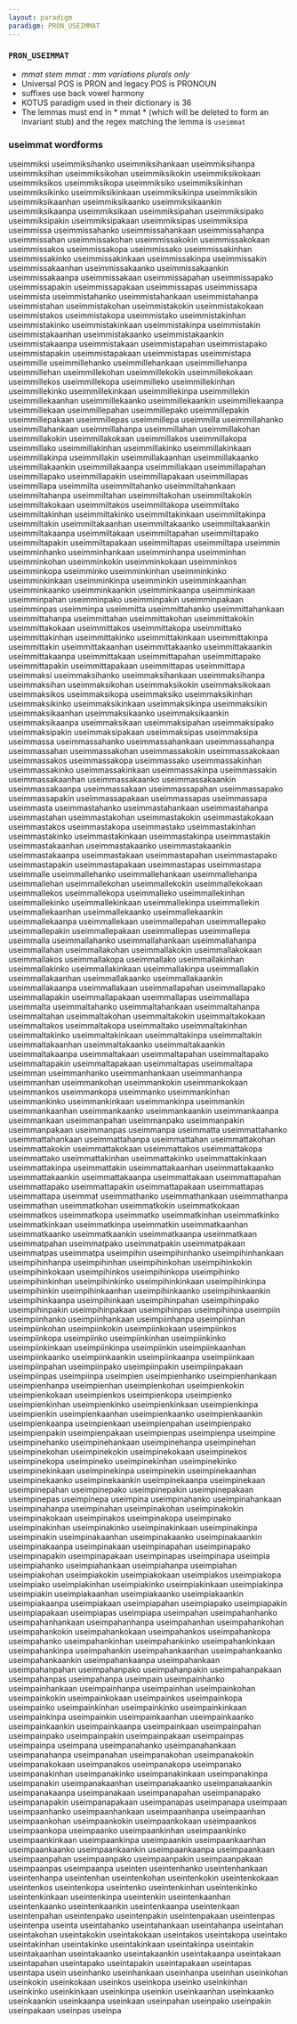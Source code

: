 ```yaml
---
layout: paradigm
paradigm: PRON_USEIMMAT
---
```

### ` PRON_USEIMMAT `

* _mmat stem  mmat : mm variations plurals only_
* Universal POS is PRON and legacy POS is PRONOUN
* suffixes use back vowel harmony
* KOTUS paradigm used in their dictionary is 36
* The lemmas must end in * mmat * (which will be deleted to form an invariant stub) and the regex matching the lemma is ` useimmat `

### useimmat wordforms

useimmiksi
useimmiksihanko
useimmiksihankaan
useimmiksihanpa
useimmiksihan
useimmiksikohan
useimmiksikokin
useimmiksikokaan
useimmiksikos
useimmiksikopa
useimmiksiko
useimmiksikinhan
useimmiksikinko
useimmiksikinkaan
useimmiksikinpa
useimmiksikin
useimmiksikaanhan
useimmiksikaanko
useimmiksikaankin
useimmiksikaanpa
useimmiksikaan
useimmiksipahan
useimmiksipako
useimmiksipakin
useimmiksipakaan
useimmiksipas
useimmiksipa
useimmissa
useimmissahanko
useimmissahankaan
useimmissahanpa
useimmissahan
useimmissakohan
useimmissakokin
useimmissakokaan
useimmissakos
useimmissakopa
useimmissako
useimmissakinhan
useimmissakinko
useimmissakinkaan
useimmissakinpa
useimmissakin
useimmissakaanhan
useimmissakaanko
useimmissakaankin
useimmissakaanpa
useimmissakaan
useimmissapahan
useimmissapako
useimmissapakin
useimmissapakaan
useimmissapas
useimmissapa
useimmista
useimmistahanko
useimmistahankaan
useimmistahanpa
useimmistahan
useimmistakohan
useimmistakokin
useimmistakokaan
useimmistakos
useimmistakopa
useimmistako
useimmistakinhan
useimmistakinko
useimmistakinkaan
useimmistakinpa
useimmistakin
useimmistakaanhan
useimmistakaanko
useimmistakaankin
useimmistakaanpa
useimmistakaan
useimmistapahan
useimmistapako
useimmistapakin
useimmistapakaan
useimmistapas
useimmistapa
useimmille
useimmillehanko
useimmillehankaan
useimmillehanpa
useimmillehan
useimmillekohan
useimmillekokin
useimmillekokaan
useimmillekos
useimmillekopa
useimmilleko
useimmillekinhan
useimmillekinko
useimmillekinkaan
useimmillekinpa
useimmillekin
useimmillekaanhan
useimmillekaanko
useimmillekaankin
useimmillekaanpa
useimmillekaan
useimmillepahan
useimmillepako
useimmillepakin
useimmillepakaan
useimmillepas
useimmillepa
useimmilla
useimmillahanko
useimmillahankaan
useimmillahanpa
useimmillahan
useimmillakohan
useimmillakokin
useimmillakokaan
useimmillakos
useimmillakopa
useimmillako
useimmillakinhan
useimmillakinko
useimmillakinkaan
useimmillakinpa
useimmillakin
useimmillakaanhan
useimmillakaanko
useimmillakaankin
useimmillakaanpa
useimmillakaan
useimmillapahan
useimmillapako
useimmillapakin
useimmillapakaan
useimmillapas
useimmillapa
useimmilta
useimmiltahanko
useimmiltahankaan
useimmiltahanpa
useimmiltahan
useimmiltakohan
useimmiltakokin
useimmiltakokaan
useimmiltakos
useimmiltakopa
useimmiltako
useimmiltakinhan
useimmiltakinko
useimmiltakinkaan
useimmiltakinpa
useimmiltakin
useimmiltakaanhan
useimmiltakaanko
useimmiltakaankin
useimmiltakaanpa
useimmiltakaan
useimmiltapahan
useimmiltapako
useimmiltapakin
useimmiltapakaan
useimmiltapas
useimmiltapa
useimmin
useimminhanko
useimminhankaan
useimminhanpa
useimminhan
useimminkohan
useimminkokin
useimminkokaan
useimminkos
useimminkopa
useimminko
useimminkinhan
useimminkinko
useimminkinkaan
useimminkinpa
useimminkin
useimminkaanhan
useimminkaanko
useimminkaankin
useimminkaanpa
useimminkaan
useimminpahan
useimminpako
useimminpakin
useimminpakaan
useimminpas
useimminpa
useimmitta
useimmittahanko
useimmittahankaan
useimmittahanpa
useimmittahan
useimmittakohan
useimmittakokin
useimmittakokaan
useimmittakos
useimmittakopa
useimmittako
useimmittakinhan
useimmittakinko
useimmittakinkaan
useimmittakinpa
useimmittakin
useimmittakaanhan
useimmittakaanko
useimmittakaankin
useimmittakaanpa
useimmittakaan
useimmittapahan
useimmittapako
useimmittapakin
useimmittapakaan
useimmittapas
useimmittapa
useimmaksi
useimmaksihanko
useimmaksihankaan
useimmaksihanpa
useimmaksihan
useimmaksikohan
useimmaksikokin
useimmaksikokaan
useimmaksikos
useimmaksikopa
useimmaksiko
useimmaksikinhan
useimmaksikinko
useimmaksikinkaan
useimmaksikinpa
useimmaksikin
useimmaksikaanhan
useimmaksikaanko
useimmaksikaankin
useimmaksikaanpa
useimmaksikaan
useimmaksipahan
useimmaksipako
useimmaksipakin
useimmaksipakaan
useimmaksipas
useimmaksipa
useimmassa
useimmassahanko
useimmassahankaan
useimmassahanpa
useimmassahan
useimmassakohan
useimmassakokin
useimmassakokaan
useimmassakos
useimmassakopa
useimmassako
useimmassakinhan
useimmassakinko
useimmassakinkaan
useimmassakinpa
useimmassakin
useimmassakaanhan
useimmassakaanko
useimmassakaankin
useimmassakaanpa
useimmassakaan
useimmassapahan
useimmassapako
useimmassapakin
useimmassapakaan
useimmassapas
useimmassapa
useimmasta
useimmastahanko
useimmastahankaan
useimmastahanpa
useimmastahan
useimmastakohan
useimmastakokin
useimmastakokaan
useimmastakos
useimmastakopa
useimmastako
useimmastakinhan
useimmastakinko
useimmastakinkaan
useimmastakinpa
useimmastakin
useimmastakaanhan
useimmastakaanko
useimmastakaankin
useimmastakaanpa
useimmastakaan
useimmastapahan
useimmastapako
useimmastapakin
useimmastapakaan
useimmastapas
useimmastapa
useimmalle
useimmallehanko
useimmallehankaan
useimmallehanpa
useimmallehan
useimmallekohan
useimmallekokin
useimmallekokaan
useimmallekos
useimmallekopa
useimmalleko
useimmallekinhan
useimmallekinko
useimmallekinkaan
useimmallekinpa
useimmallekin
useimmallekaanhan
useimmallekaanko
useimmallekaankin
useimmallekaanpa
useimmallekaan
useimmallepahan
useimmallepako
useimmallepakin
useimmallepakaan
useimmallepas
useimmallepa
useimmalla
useimmallahanko
useimmallahankaan
useimmallahanpa
useimmallahan
useimmallakohan
useimmallakokin
useimmallakokaan
useimmallakos
useimmallakopa
useimmallako
useimmallakinhan
useimmallakinko
useimmallakinkaan
useimmallakinpa
useimmallakin
useimmallakaanhan
useimmallakaanko
useimmallakaankin
useimmallakaanpa
useimmallakaan
useimmallapahan
useimmallapako
useimmallapakin
useimmallapakaan
useimmallapas
useimmallapa
useimmalta
useimmaltahanko
useimmaltahankaan
useimmaltahanpa
useimmaltahan
useimmaltakohan
useimmaltakokin
useimmaltakokaan
useimmaltakos
useimmaltakopa
useimmaltako
useimmaltakinhan
useimmaltakinko
useimmaltakinkaan
useimmaltakinpa
useimmaltakin
useimmaltakaanhan
useimmaltakaanko
useimmaltakaankin
useimmaltakaanpa
useimmaltakaan
useimmaltapahan
useimmaltapako
useimmaltapakin
useimmaltapakaan
useimmaltapas
useimmaltapa
useimman
useimmanhanko
useimmanhankaan
useimmanhanpa
useimmanhan
useimmankohan
useimmankokin
useimmankokaan
useimmankos
useimmankopa
useimmanko
useimmankinhan
useimmankinko
useimmankinkaan
useimmankinpa
useimmankin
useimmankaanhan
useimmankaanko
useimmankaankin
useimmankaanpa
useimmankaan
useimmanpahan
useimmanpako
useimmanpakin
useimmanpakaan
useimmanpas
useimmanpa
useimmatta
useimmattahanko
useimmattahankaan
useimmattahanpa
useimmattahan
useimmattakohan
useimmattakokin
useimmattakokaan
useimmattakos
useimmattakopa
useimmattako
useimmattakinhan
useimmattakinko
useimmattakinkaan
useimmattakinpa
useimmattakin
useimmattakaanhan
useimmattakaanko
useimmattakaankin
useimmattakaanpa
useimmattakaan
useimmattapahan
useimmattapako
useimmattapakin
useimmattapakaan
useimmattapas
useimmattapa
useimmat
useimmathanko
useimmathankaan
useimmathanpa
useimmathan
useimmatkohan
useimmatkokin
useimmatkokaan
useimmatkos
useimmatkopa
useimmatko
useimmatkinhan
useimmatkinko
useimmatkinkaan
useimmatkinpa
useimmatkin
useimmatkaanhan
useimmatkaanko
useimmatkaankin
useimmatkaanpa
useimmatkaan
useimmatpahan
useimmatpako
useimmatpakin
useimmatpakaan
useimmatpas
useimmatpa
useimpihin
useimpihinhanko
useimpihinhankaan
useimpihinhanpa
useimpihinhan
useimpihinkohan
useimpihinkokin
useimpihinkokaan
useimpihinkos
useimpihinkopa
useimpihinko
useimpihinkinhan
useimpihinkinko
useimpihinkinkaan
useimpihinkinpa
useimpihinkin
useimpihinkaanhan
useimpihinkaanko
useimpihinkaankin
useimpihinkaanpa
useimpihinkaan
useimpihinpahan
useimpihinpako
useimpihinpakin
useimpihinpakaan
useimpihinpas
useimpihinpa
useimpiin
useimpiinhanko
useimpiinhankaan
useimpiinhanpa
useimpiinhan
useimpiinkohan
useimpiinkokin
useimpiinkokaan
useimpiinkos
useimpiinkopa
useimpiinko
useimpiinkinhan
useimpiinkinko
useimpiinkinkaan
useimpiinkinpa
useimpiinkin
useimpiinkaanhan
useimpiinkaanko
useimpiinkaankin
useimpiinkaanpa
useimpiinkaan
useimpiinpahan
useimpiinpako
useimpiinpakin
useimpiinpakaan
useimpiinpas
useimpiinpa
useimpien
useimpienhanko
useimpienhankaan
useimpienhanpa
useimpienhan
useimpienkohan
useimpienkokin
useimpienkokaan
useimpienkos
useimpienkopa
useimpienko
useimpienkinhan
useimpienkinko
useimpienkinkaan
useimpienkinpa
useimpienkin
useimpienkaanhan
useimpienkaanko
useimpienkaankin
useimpienkaanpa
useimpienkaan
useimpienpahan
useimpienpako
useimpienpakin
useimpienpakaan
useimpienpas
useimpienpa
useimpine
useimpinehanko
useimpinehankaan
useimpinehanpa
useimpinehan
useimpinekohan
useimpinekokin
useimpinekokaan
useimpinekos
useimpinekopa
useimpineko
useimpinekinhan
useimpinekinko
useimpinekinkaan
useimpinekinpa
useimpinekin
useimpinekaanhan
useimpinekaanko
useimpinekaankin
useimpinekaanpa
useimpinekaan
useimpinepahan
useimpinepako
useimpinepakin
useimpinepakaan
useimpinepas
useimpinepa
useimpina
useimpinahanko
useimpinahankaan
useimpinahanpa
useimpinahan
useimpinakohan
useimpinakokin
useimpinakokaan
useimpinakos
useimpinakopa
useimpinako
useimpinakinhan
useimpinakinko
useimpinakinkaan
useimpinakinpa
useimpinakin
useimpinakaanhan
useimpinakaanko
useimpinakaankin
useimpinakaanpa
useimpinakaan
useimpinapahan
useimpinapako
useimpinapakin
useimpinapakaan
useimpinapas
useimpinapa
useimpia
useimpiahanko
useimpiahankaan
useimpiahanpa
useimpiahan
useimpiakohan
useimpiakokin
useimpiakokaan
useimpiakos
useimpiakopa
useimpiako
useimpiakinhan
useimpiakinko
useimpiakinkaan
useimpiakinpa
useimpiakin
useimpiakaanhan
useimpiakaanko
useimpiakaankin
useimpiakaanpa
useimpiakaan
useimpiapahan
useimpiapako
useimpiapakin
useimpiapakaan
useimpiapas
useimpiapa
useimpahan
useimpahanhanko
useimpahanhankaan
useimpahanhanpa
useimpahanhan
useimpahankohan
useimpahankokin
useimpahankokaan
useimpahankos
useimpahankopa
useimpahanko
useimpahankinhan
useimpahankinko
useimpahankinkaan
useimpahankinpa
useimpahankin
useimpahankaanhan
useimpahankaanko
useimpahankaankin
useimpahankaanpa
useimpahankaan
useimpahanpahan
useimpahanpako
useimpahanpakin
useimpahanpakaan
useimpahanpas
useimpahanpa
useimpain
useimpainhanko
useimpainhankaan
useimpainhanpa
useimpainhan
useimpainkohan
useimpainkokin
useimpainkokaan
useimpainkos
useimpainkopa
useimpainko
useimpainkinhan
useimpainkinko
useimpainkinkaan
useimpainkinpa
useimpainkin
useimpainkaanhan
useimpainkaanko
useimpainkaankin
useimpainkaanpa
useimpainkaan
useimpainpahan
useimpainpako
useimpainpakin
useimpainpakaan
useimpainpas
useimpainpa
useimpana
useimpanahanko
useimpanahankaan
useimpanahanpa
useimpanahan
useimpanakohan
useimpanakokin
useimpanakokaan
useimpanakos
useimpanakopa
useimpanako
useimpanakinhan
useimpanakinko
useimpanakinkaan
useimpanakinpa
useimpanakin
useimpanakaanhan
useimpanakaanko
useimpanakaankin
useimpanakaanpa
useimpanakaan
useimpanapahan
useimpanapako
useimpanapakin
useimpanapakaan
useimpanapas
useimpanapa
useimpaan
useimpaanhanko
useimpaanhankaan
useimpaanhanpa
useimpaanhan
useimpaankohan
useimpaankokin
useimpaankokaan
useimpaankos
useimpaankopa
useimpaanko
useimpaankinhan
useimpaankinko
useimpaankinkaan
useimpaankinpa
useimpaankin
useimpaankaanhan
useimpaankaanko
useimpaankaankin
useimpaankaanpa
useimpaankaan
useimpaanpahan
useimpaanpako
useimpaanpakin
useimpaanpakaan
useimpaanpas
useimpaanpa
useinten
useintenhanko
useintenhankaan
useintenhanpa
useintenhan
useintenkohan
useintenkokin
useintenkokaan
useintenkos
useintenkopa
useintenko
useintenkinhan
useintenkinko
useintenkinkaan
useintenkinpa
useintenkin
useintenkaanhan
useintenkaanko
useintenkaankin
useintenkaanpa
useintenkaan
useintenpahan
useintenpako
useintenpakin
useintenpakaan
useintenpas
useintenpa
useinta
useintahanko
useintahankaan
useintahanpa
useintahan
useintakohan
useintakokin
useintakokaan
useintakos
useintakopa
useintako
useintakinhan
useintakinko
useintakinkaan
useintakinpa
useintakin
useintakaanhan
useintakaanko
useintakaankin
useintakaanpa
useintakaan
useintapahan
useintapako
useintapakin
useintapakaan
useintapas
useintapa
usein
useinhanko
useinhankaan
useinhanpa
useinhan
useinkohan
useinkokin
useinkokaan
useinkos
useinkopa
useinko
useinkinhan
useinkinko
useinkinkaan
useinkinpa
useinkin
useinkaanhan
useinkaanko
useinkaankin
useinkaanpa
useinkaan
useinpahan
useinpako
useinpakin
useinpakaan
useinpas
useinpa

